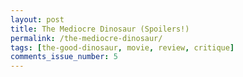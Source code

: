 ```yaml
---
layout: post
title: The Mediocre Dinosaur (Spoilers!)
permalink: /the-mediocre-dinosaur/
tags: [the-good-dinosaur, movie, review, critique]
comments_issue_number: 5
---
```

